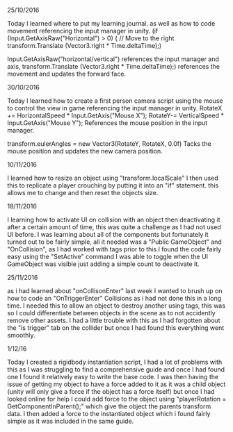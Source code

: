 25/10/2016

Today I learned where to put my learning journal. as well as how to code movement referencing the input manager in unity.
(if (Input.GetAxisRaw("Horizontal") > 0) {
			// Move to the right
			transform.Translate (Vector3.right * Time.deltaTime);)
      
Input.GetAxisRaw("horizontal/vertical") references the input manager and axis,
transform.Translate (Vector3.right * Time.deltaTime);) references the movement and updates the forward face.

30/10/2016

Today I learned how to create a first person camera script using the mouse to control the view in game referencing the input manager in unity.
RotateX += HorizontalSpeed * Input.GetAxis("Mouse X"); 
RotateY-= VerticalSpeed * Input.GetAxis("Mouse Y"); References the mouse position in the input manager. 

transform.eulerAngles = new Vector3(RotateY, RotateX, 0.0f) Tacks the mouse position and updates the new camera position.

10/11/2016

I learned how to resize an object using "transform.localScale"  I then used this to replicate a player crouching by putting it into an "if" statement. this allows me to change and then reset the objects size.

18/11/2016

I learning how to activate UI on collision with an object then deactivating it after a certain amount of time, this was quite a challenge as I had not used UI before. I was learning about all of the components but fortunately it turned out to be fairly simple, all it needed was a "Public GameObject" and "OnCollision", as I had worked with tags prior to this I found the code fairly easy using the "SetActive" command I was able to toggle when the UI GameObject was visible just adding a simple count to deactivate it. 

25/11/2016

as i had learned about "onCollisonEnter" last week I wanted to brush up on how to code an "OnTriggerEnter" Collisions as i had not done this in a long time. I needed this to allow an object to destroy another using tags, this was so I could differentiate between objects in the scene as to not accidently remove other assets. I had a little trouble with this as I had forgotten about the "is trigger" tab on the collider but once I had found this everything went smoothly.

1/12/16

Today I created a rigidbody instantiation script, I had a lot of problems with this as I was struggling to find a comprehensive guide and once I had found one I found it relatively easy to write the base code. I was then having the issue of getting my object to have a force added to it as it was a child object (unity will only give a force if the object has a force itself) but once I had looked online for help I could add force to the object using "playerRotation = GetComponentInParent<Transform>();" which give the object the parents transform data. I then added a force to the instantiated object which i found fairly simple as it was included in the same guide.

